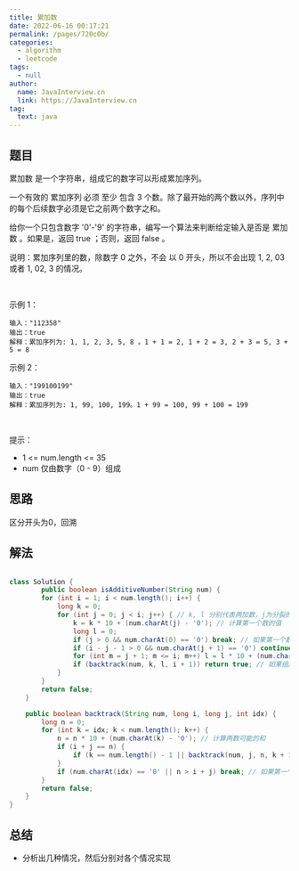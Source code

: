 ```yaml
---
title: 累加数
date: 2022-06-16 00:17:21
permalink: /pages/720c0b/
categories: 
  - algorithm
  - leetcode
tags: 
  - null
author: 
  name: JavaInterview.cn
  link: https://JavaInterview.cn
tag: 
  text: java
---
```



## 题目

累加数 是一个字符串，组成它的数字可以形成累加序列。

一个有效的 累加序列 必须 至少 包含 3 个数。除了最开始的两个数以外，序列中的每个后续数字必须是它之前两个数字之和。

给你一个只包含数字 '0'-'9' 的字符串，编写一个算法来判断给定输入是否是 累加数 。如果是，返回 true ；否则，返回 false 。

说明：累加序列里的数，除数字 0 之外，不会 以 0 开头，所以不会出现 1, 2, 03 或者 1, 02, 3 的情况。

 

示例 1：

    输入："112358"
    输出：true 
    解释：累加序列为: 1, 1, 2, 3, 5, 8 。1 + 1 = 2, 1 + 2 = 3, 2 + 3 = 5, 3 + 5 = 8
示例 2：

    输入："199100199"
    输出：true 
    解释：累加序列为: 1, 99, 100, 199。1 + 99 = 100, 99 + 100 = 199
 

提示：

- 1 <= num.length <= 35
- num 仅由数字（0 - 9）组成



## 思路

区分开头为0，回溯

## 解法
```java

class Solution {
        public boolean isAdditiveNumber(String num) {
        for (int i = 1; i < num.length(); i++) {
            long k = 0;
            for (int j = 0; j < i; j++) { // k, l 分别代表两加数，j为分裂的位置
                k = k * 10 + (num.charAt(j) - '0'); // 计算第一个数的值
                long l = 0;
                if (j > 0 && num.charAt(0) == '0') break; // 如果第一个数开头是0并且此时长度大于1，则直接结束循环
                if (i - j - 1 > 0 && num.charAt(j + 1) == '0') continue; // 如果第二个数开头是0且长度大于1，则跳过此次分裂
                for (int m = j + 1; m <= i; m++) l = l * 10 + (num.charAt(m) - '0'); // 计算第二个数的值
                if (backtrack(num, k, l, i + 1)) return true; // 如果组成累加数，返回true
            }
        }
        return false;
    }

    public boolean backtrack(String num, long i, long j, int idx) {
        long n = 0;
        for (int k = idx; k < num.length(); k++) {
            n = n * 10 + (num.charAt(k) - '0'); // 计算两数可能的和
            if (i + j == n) {
                if (k == num.length() - 1 || backtrack(num, j, n, k + 1)) return true;
            }
            if (num.charAt(idx) == '0' || n > i + j) break; // 如果第一个位置上为0或此时和大于两数之和，则退出循环，不用再继续累加和
        }
        return false;
    }
}
```

## 总结

- 分析出几种情况，然后分别对各个情况实现 
